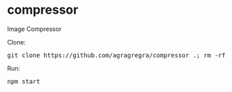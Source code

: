 # compressor
Image Compressor

Clone:

<pre>git clone https://github.com/agragregra/compressor .; rm -rf trunk .gitignore readme.md .git img/src/.gitkeep img/dist/.gitkeep</pre>

Run:

<pre>npm start</pre>
